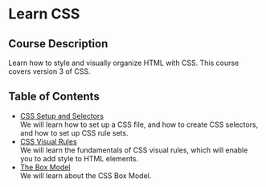 # Learn CSS
## Course Description
Learn how to style and visually organize HTML with CSS. This course covers version 3 of CSS.
## Table of Contents
- [CSS Setup and Selectors](./contents/CSS%20Setup%20and%20Selectors.md)  
We will learn how to set up a CSS file, and how to create CSS selectors, and how to set up CSS rule sets.
- [CSS Visual Rules](./contents/CSS%20Visual%20Rules.md)  
We will learn the fundamentals of CSS visual rules, which will enable you to add style to HTML elements.
- [The Box Model](./contents/The%20Box%20Model.md)  
We will learn about the CSS Box Model.